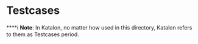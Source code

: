 # Testcases

\*\*\*\*ℹ **Note**: In Katalon, no matter how used in this directory, Katalon refers to them as Testcases period. 

